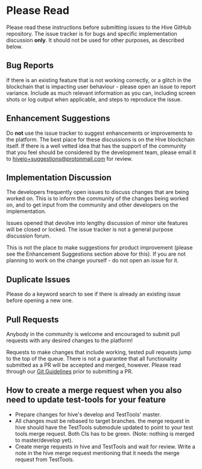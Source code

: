 # Please Read

Please read these instructions before submitting issues to the Hive GitHub repository. The issue tracker is for bugs and specific implementation discussion **only**. It should not be used for other purposes, as described below.

## Bug Reports

If there is an existing feature that is not working correctly, or a glitch in the blockchain that is impacting user behaviour - please open an issue to report variance. Include as much relevant information as you can, including screen shots or log output when applicable, and steps to reproduce the issue.

## Enhancement Suggestions

Do **not** use the issue tracker to suggest enhancements or improvements to the platform. The best place for these discussions is on the Hive blockchain itself. If there is a well vetted idea that has the support of the community that you feel should be considered by the development team, please email it to [hiveio+suggestions@protonmail.com](mailto:hiveio+suggestions@protonmail.com) for review.

## Implementation Discussion

The developers frequently open issues to discuss changes that are being worked on. This is to inform the community of the changes being worked on, and to get input from the community and other developers on the implementation.

Issues opened that devolve into lengthy discussion of minor site features will be closed or locked.  The issue tracker is not a general purpose discussion forum.

This is not the place to make suggestions for product improvement (please see the Enhancement Suggestions section above for this). If you are not planning to work on the change yourself - do not open an issue for it.

## Duplicate Issues

Please do a keyword search to see if there is already an existing issue before opening a new one.

## Pull Requests

Anybody in the community is welcome and encouraged to submit pull requests with any desired changes to the platform!

Requests to make changes that include working, tested pull requests jump to the top of the queue. There is not a guarantee that all functionality submitted as a PR will be accepted and merged, however. Please read through our [Git Guidelines](doc/git-guidelines.md) prior to submitting a PR.

## How to create a merge request when you also need to update test-tools for your feature
* Prepare changes for hive's develop and TestTools' master.
* All changes must be rebased to target branches. the merge request in hive should have the TestTools submodule updated to point to your test tools merge request. Both CIs has to be green. (Note: nothing is merged to master/develop yet).
* Create merge requests in hive and TestTools and wait for review. Write a note in the hive merge request mentioning that it needs the merge request from TestTools.

